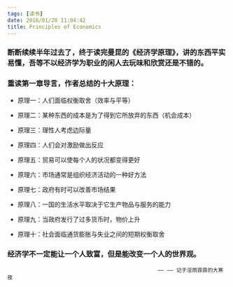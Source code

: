 ```yaml
---
tags: [读书]
date: 2016/01/20 11:04:42
title: Principles of Economics
---
```




### 断断续续半年过去了，终于读完曼昆的《经济学原理》，讲的东西平实易懂，吾等不以经济学为职业的闲人去玩味和欣赏还是不错的。



### 重读第一章导言，作者总结的十大原理：


 - 原理一：人们面临权衡取舍（效率与平等）


 - 原理二：某种东西的成本是为了得到它所放弃的东西（机会成本）


 - 原理三：理性人考虑边际量


 - 原理四：人们会对激励做出反应


 - 原理五：贸易可以使每个人的状况都变得更好


 - 原理六：市场通常是组织经济活动的一种好方法


 - 原理七：政府有时可以改善市场结果


 - 原理八：一国的生活水平取决于它生产物品与服务的能力


 - 原理九：当政府发行了过多货币时，物价上升


 - 原理十：社会面临通货膨胀与失业之间的短期权衡取舍



### 经济学不一定能让一个人致富，但是能改变一个人的世界观。


                                                    —— —— 记于淫雨霏霏的大寒夜

